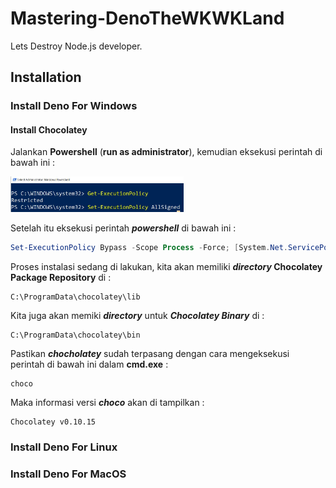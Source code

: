 # Mastering-DenoTheWKWKLand
Lets Destroy Node.js developer.

## Installation

### Install Deno For Windows

#### Install Chocolatey

Jalankan **Powershell** (**run as administrator**), kemudian eksekusi perintah di bawah ini :

<img src="Assets/PoweshellSetup.JPG" width=55%>

Setelah itu eksekusi perintah ***powershell*** di bawah ini :

```powershell
Set-ExecutionPolicy Bypass -Scope Process -Force; [System.Net.ServicePointManager]::SecurityProtocol = [System.Net.ServicePointManager]::SecurityProtocol -bor 3072; iex ((New-Object System.Net.WebClient).DownloadString('https://chocolatey.org/install.ps1'))
```

Proses instalasi sedang di lakukan, kita akan memiliki ***directory* Chocolatey Package Repository** di :

```
C:\ProgramData\chocolatey\lib
```

Kita juga akan memiki ***directory*** untuk ***Chocolatey Binary*** di :

```
C:\ProgramData\chocolatey\bin
```

Pastikan ***chocholatey*** sudah terpasang dengan cara mengeksekusi perintah di bawah ini dalam **cmd.exe** :

```
choco
```

Maka informasi versi ***choco*** akan di tampilkan :

```
Chocolatey v0.10.15
```



### Install Deno For Linux



### Install Deno For MacOS